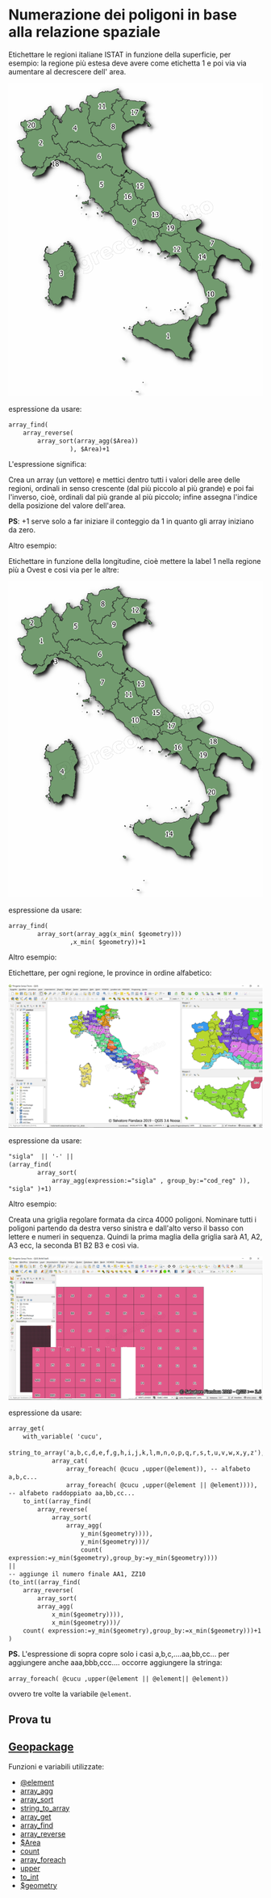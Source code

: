 # Numerazione dei poligoni in base alla relazione spaziale

Etichettare le regioni italiane ISTAT in funzione della superficie, per esempio: la regione più estesa deve avere come etichetta 1 e poi via via aumentare al decrescere dell' area.

[![](../img/esempi/numerazione_poligoni_rel_spaziale/numer_01.png)](../img/esempi/numerazione_poligoni_rel_spaziale/numer_01.png)

espressione da usare:

```
array_find(
    array_reverse( 
        array_sort(array_agg($Area))
                 ), $Area)+1
```


L'espressione significa:

Crea un array (un vettore) e mettici dentro tutti i valori delle aree delle regioni, ordinali in senso crescente (dal più piccolo al più grande) e poi fai l'inverso, cioè, ordinali dal più grande al più piccolo; infine assegna l'indice della posizione del valore dell'area.

**PS**: +1 serve solo a far iniziare il conteggio da 1 in quanto gli array iniziano da zero.

Altro esempio:

Etichettare in funzione della longitudine, cioè mettere la label 1 nella regione più a Ovest e cosi via per le altre:

[![](../img/esempi/numerazione_poligoni_rel_spaziale/numer_02.png)](../img/esempi/numerazione_poligoni_rel_spaziale/numer_02.png)

espressione da usare:

```
array_find(
        array_sort(array_agg(x_min( $geometry)))
                 ,x_min( $geometry))+1
```

Altro esempio:

Etichettare, per ogni regione, le province in ordine alfabetico:

[![](../img/esempi/numerazione_poligoni_rel_spaziale/numer_03.png)](../img/esempi/numerazione_poligoni_rel_spaziale/numer_03.png)

espressione da usare:

```
"sigla"  || '-' || 
(array_find(
        array_sort(
            array_agg(expression:="sigla" , group_by:="cod_reg" )), "sigla" )+1)
```

Altro esempio:

Creata una griglia regolare formata da circa 4000 poligoni. Nominare tutti i poligoni partendo da destra verso sinistra e dall'alto verso il basso con lettere e numeri in sequenza. Quindi la prima maglia della griglia sarà A1, A2, A3 ecc, la seconda B1 B2 B3 e così via. 

[![](../img/esempi/numerazione_poligoni_rel_spaziale/numer_04.png)](../img/esempi/numerazione_poligoni_rel_spaziale/numer_04.png)

espressione da usare:

```
array_get(
    with_variable( 'cucu',
        string_to_array('a,b,c,d,e,f,g,h,i,j,k,l,m,n,o,p,q,r,s,t,u,v,w,x,y,z'),
            array_cat(
                array_foreach( @cucu ,upper(@element)), -- alfabeto a,b,c...
                array_foreach( @cucu ,upper(@element || @element)))), -- alfabeto raddoppiato aa,bb,cc...
    to_int((array_find(
        array_reverse(
            array_sort(
                array_agg(
                    y_min($geometry)))),
                    y_min($geometry)))/
                    count( expression:=y_min($geometry),group_by:=y_min($geometry))))
||
-- aggiunge il numero finale AA1, ZZ10
(to_int((array_find(
    array_reverse(
        array_sort(
        array_agg(
            x_min($geometry)))),
            x_min($geometry)))/
    count( expression:=y_min($geometry),group_by:=x_min($geometry)))+1 )
```
**PS.** L'espressione di sopra copre solo i casi a,b,c,....aa,bb,cc... per aggiungere anche aaa,bbb,ccc.... occorre aggiungere la stringa:

`array_foreach( @cucu ,upper(@element || @element|| @element))`

ovvero tre volte la variabile `@element`.


## Prova tu

[Geopackage](https://github.com/opendatasicilia/HfcQGIS-md/raw/main/docs/esempi/dati_esempi.gpkg)
---

Funzioni e variabili utilizzate:

* [@element](../gr_funzioni/variabili/element.md)
* [array_agg](../gr_funzioni/array/array_unico.md#array_agg)
* [array_sort](../gr_funzioni/array/array_unico.md#array_sort)
* [string_to_array](../gr_funzioni/array/array_unico.md#string_to_array)
* [array_get](../gr_funzioni/array/array_unico.md#array_get)
* [array_find](../gr_funzioni/array/array_unico.md#array_find)
* [array_reverse](../gr_funzioni/array/array_unico.md#array_reverse)
* [\$Area](../gr_funzioni/geometria/geometria_unico.md#area)
* [count](../gr_funzioni/aggrega/aggrega_unico.md#y_min)
* [array_foreach](../gr_funzioni/array/array_unico.md#array_foreach)
* [upper](../gr_funzioni/stringhe_di_testo/stringhe_di_testo_unico.md#upper)
* [to_int](../gr_funzioni/conversioni/conversioni_unico.md#to_int)
* [\$geometry](../gr_funzioni/geometria/geometria_unico.md#geometry)


